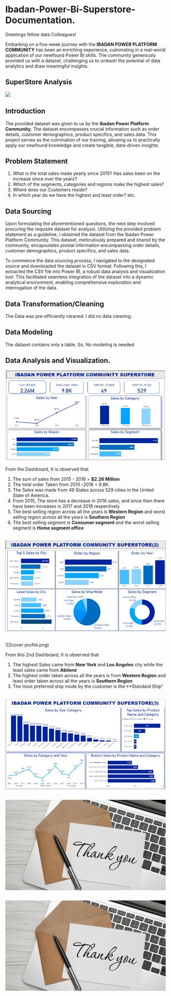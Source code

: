 # Ibadan-Power-Bi-Superstore-Documentation.
Greetings fellow data Colleagues!

Embarking on a five-week journey with the **IBADAN POWER PLATFORM COMMUNITY** has been an enriching experience, culminating in a real-world application of our newfound Power BI skills. The community generously provided us with a dataset, challenging us to unleash the potential of data analytics and draw meaningful insights.
## SuperStore Analysis
![](intro.avif)

## Introduction
The provided dataset was given to us by the **Ibadan Power Platform Community.** The dataset encompasses crucial information such as order details, customer demographics, product specifics, and sales data. This project serves as the culmination of our training, allowing us to practically apply our newfound knowledge and create tangible, data-driven insights.

## Problem Statement
1. What is the total sales made yearly since 2015? Has sales been on the increase since over the years?
2. Which of the segments, categories and regions make the highest sales?
3. Where does our Customers reside?
4. In which year do we have the highest and least order? etc.

## Data Sourcing
Upon formulating the aforementioned questions, the next step involved procuring the requisite dataset for analysis. Utilizing the provided problem statement as a guideline, I obtained the dataset from the Ibadan Power Platform Community. This dataset, meticulously prepared and shared by the community, encapsulates pivotal information encompassing order details, customer demographics, product specifics, and sales data.

To commence the data sourcing process, I navigated to the designated source and downloaded the dataset in CSV format. Following this, I extracted the CSV file into Power BI, a robust data analysis and visualization tool. This facilitated seamless integration of the dataset into a dynamic analytical environment, enabling comprehensive exploration and interrogation of the data.

## Data Transformation/Cleaning
The Data was pre-efficiently cleaned. I did no data cleaning.

## Data Modeling
The dataset contains only a table, So, No modeling is needed

## Data Analysis and Visualization.
![](superstore_page1.png)

From the Dashboard, It is observed that 
1. The sum of sales from 2015 - 2018 = **$2.26 Million**
2. The total order Taken from 2015 -2018 = 9.8K.
3. The Sales was made from 49 States across 529 cities in the United State of America.
4. From 2015, The store has a decrease in 2016 sales, and since then there have been increases in 2017 and 2018 respectively
5. The best selling region across all the years is **Western Region** and worst selling region across all the years is **Southern Region**
6. The best selling segment is **Consumer segment** and the worst selling segment is **Home segment office**
##
![](superstore_page2.png)
##
![](cover profile.png)

From this 2nd Dashboard, It is observed that
1. The highest Sales came from **New York** and **Los Angeles** city while the least sales came from **Abilene**
2. The highest order taken across all the years is from **Western Region** and least order taken across all the years is **Southern Region**
3. The most preferred ship mode by the customer is the **Standard Ship"
##
![](superstore_page3.png)
##
![](thankyou.png.webp)
##
![](thankyou.png.webp)
